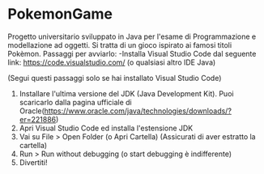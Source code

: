 # PokemonGame
Progetto universitario sviluppato in Java per l'esame di Programmazione e modellazione ad oggetti. Si tratta di un gioco ispirato ai famosi titoli Pokèmon.
Passaggi per avviarlo:
-Installa Visual Studio Code dal seguente link: https://code.visualstudio.com/ (o qualsiasi altro IDE Java)
   
   (Segui questi passaggi solo se hai installato Visual Studio Code)
1) Installare l'ultima versione del JDK (Java Development Kit). Puoi scaricarlo dalla pagina ufficiale di Oracle(https://www.oracle.com/java/technologies/downloads/?er=221886)
2) Apri Visual Studio Code ed installa l'estensione JDK
3) Vai su File > Open Folder (o Apri Cartella) (Assicurati di aver estratto la cartella)
4) Run > Run without debugging (o start debugging è indifferente)
5) Divertiti!
